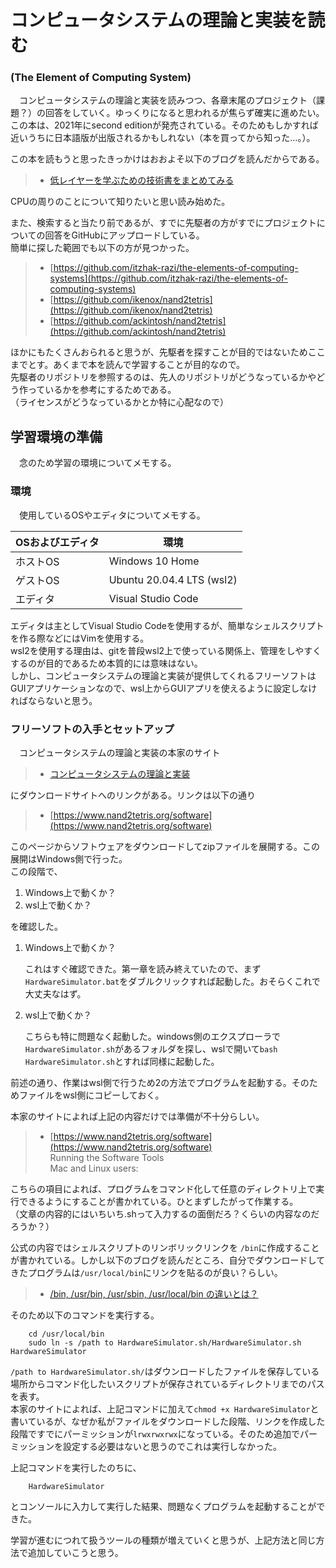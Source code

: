 # コンピュータシステムの理論と実装を読む
### (The Element of Computing System)
　コンピュータシステムの理論と実装を読みつつ、各章末尾のプロジェクト（課題？）の回答をしていく。ゆっくりになると思われるが焦らず確実に進めたい。  
この本は、2021年にsecond editionが発売されている。そのためもしかすれば近いうちに日本語版が出版されるかもしれない（本を買ってから知った…。）。  

この本を読もうと思ったきっかけはおおよそ以下のブログを読んだからである。  
> - [低レイヤーを学ぶための技術書をまとめてみる](https://qiita.com/hareku/items/3383be7aee616e04b80f)  

CPUの周りのことについて知りたいと思い読み始めた。

また、検索すると当たり前であるが、すでに先駆者の方がすでにプロジェクトについての回答をGitHubにアップロードしている。  
簡単に探した範囲でも以下の方が見つかった。  
> - [https://github.com/itzhak-razi/the-elements-of-computing-systems](https://github.com/itzhak-razi/the-elements-of-computing-systems)
> - [https://github.com/ikenox/nand2tetris](https://github.com/ikenox/nand2tetris)  
> - [https://github.com/ackintosh/nand2tetris](https://github.com/ackintosh/nand2tetris)  

ほかにもたくさんおられると思うが、先駆者を探すことが目的ではないためここまでとす。あくまで本を読んで学習することが目的なので。  
先駆者のリポジトリを参照するのは、先人のリポジトリがどうなっているかやどう作っているかを参考にするためである。  
（ライセンスがどうなっているかとか特に心配なので）  

## 学習環境の準備
　念のため学習の環境についてメモする。  

### 環境
　使用しているOSやエディタについてメモする。

|OSおよびエディタ|環境|
|--------|-----------|
|ホストOS |Windows 10 Home|
|ゲストOS |Ubuntu 20.04.4 LTS (wsl2)|
|エディタ |Visual Studio Code|

エディタは主としてVisual Studio Codeを使用するが、簡単なシェルスクリプトを作る際などにはVimを使用する。  
wsl2を使用する理由は、gitを普段wsl2上で使っている関係上、管理をしやすくするのが目的であるため本質的には意味はない。  
しかし、コンピュータシステムの理論と実装が提供してくれるフリーソフトはGUIアプリケーションなので、wsl上からGUIアプリを使えるように設定しなければならないと思う。  

### フリーソフトの入手とセットアップ
　コンピュータシステムの理論と実装の本家のサイト
> - [コンピュータシステムの理論と実装](https://www.oreilly.co.jp/books/9784873117126/)

にダウンロードサイトへのリンクがある。リンクは以下の通り
> - [https://www.nand2tetris.org/software](https://www.nand2tetris.org/software)

このページからソフトウェアをダウンロードしてzipファイルを展開する。この展開はWindows側で行った。  
この段階で、
1. Windows上で動くか？
2. wsl上で動くか？

を確認した。  

1. Windows上で動くか？

    これはすぐ確認できた。第一章を読み終えていたので、まず```HardwareSimulator.bat```をダブルクリックすれば起動した。おそらくこれで大丈夫なはず。

2. wsl上で動くか？

    こちらも特に問題なく起動した。windows側のエクスプローラで```HardwareSimulator.sh```があるフォルダを探し、wslで開いて```bash HardwareSimulator.sh```とすれば同様に起動した。

前述の通り、作業はwsl側で行うため2の方法でプログラムを起動する。そのためファイルをwsl側にコピーしておく。  

本家のサイトによれば上記の内容だけでは準備が不十分らしい。  
> - [https://www.nand2tetris.org/software](https://www.nand2tetris.org/software)  
Running the Software Tools  
Mac and Linux users:

こちらの項目によれば、プログラムをコマンド化して任意のディレクトリ上で実行できるようにすることが書かれている。ひとまずしたがって作業する。  
（文章の内容的にはいちいち.shって入力するの面倒だろ？くらいの内容なのだろうか？）  

公式の内容ではシェルスクリプトのリンボリックリンクを ```/bin```に作成することが書かれている。しかし以下のブログを読んだところ、自分でダウンロードしてきたプログラムは```/usr/local/bin```にリンクを貼るのが良い？らしい。
> - [/bin, /usr/bin, /usr/sbin, /usr/local/bin の違いとは？](https://qiita.com/valzer0/items/67a4c8bf2b1be0fc825a)  

そのため以下のコマンドを実行する。
```
    cd /usr/local/bin
    sudo ln -s /path to HardwareSimulator.sh/HardwareSimulator.sh HardwareSimulator
```
```/path to HardwareSimulator.sh/```はダウンロードしたファイルを保存している場所からコマンド化したいスクリプトが保存されているディレクトリまでのパスを表す。  
本家のサイトによれば、上記コマンドに加えて```chmod +x HardwareSimulator```と書いているが、なぜか私がファイルをダウンロードした段階、リンクを作成した段階ですでにパーミッションが```lrwxrwxrwx```になっている。そのため追加でパーミッションを設定する必要はないと思うのでこれは実行しなかった。

上記コマンドを実行したのちに、
```
    HardwareSimulator
```
とコンソールに入力して実行した結果、問題なくプログラムを起動することができた。  

学習が進むにつれて扱うツールの種類が増えていくと思うが、上記方法と同じ方法で追加していこうと思う。
